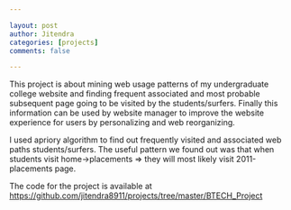 ```yaml
---

layout: post
author: Jitendra
categories: [projects]
comments: false

---
```


This project is about mining web usage patterns of my undergraduate college website and finding frequent associated and most probable
subsequent page going to be visited by the students/surfers. Finally this information can be used by website manager to improve the
website experience for users by personalizing and web reorganizing.

<!--more-->

I used apriory algorithm to find out frequently visited and associated web paths students/surfers. The useful pattern we found out was
that when students visit home->placements => they will most likely visit 2011-placements page.

The code for the project is available at https://github.com/jitendra8911/projects/tree/master/BTECH_Project